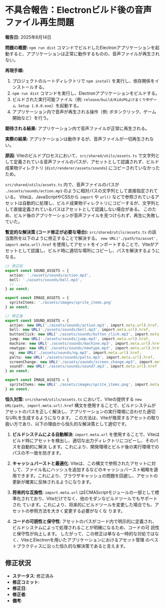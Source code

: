 # 不具合報告：Electronビルド後の音声ファイル再生問題

**報告日:** 2025年8月14日

**問題の概要:**
`npm run dist` コマンドでビルドしたElectronアプリケーションを起動すると、アプリケーションは正常に動作するものの、音声ファイルが再生されない。

**再現手順:**
1. プロジェクトのルートディレクトリで `npm install` を実行し、依存関係をインストールする。
2. `npm run dist` コマンドを実行し、Electronアプリケーションをビルドする。
3. ビルドされた実行可能ファイル（例: `release/build/KidsPGよけまくり中ゲーム Setup 1.0.0.exe`）を起動する。
4. アプリケーション内で音声が再生される操作（例: ボタンクリック、ゲーム開始など）を行う。

**期待される結果:**
アプリケーション内で音声ファイルが正常に再生される。

**実際の結果:**
アプリケーションは動作するが、音声ファイルが一切再生されない。

**原因:**
Viteのビルドプロセスにおいて、`src/shared/utils/assets.ts` で文字列として定義されている音声ファイルのパスが、アセットとして認識されず、ビルド成果物ディレクトリ (`dist/renderer/assets/sounds`) にコピーされていなかったため。

`src/shared/utils/assets.ts` 内で、音声ファイルのパスが `./assets/sounds/action.mp3` のように相対パスの文字列として直接指定されている。
Viteは、JavaScriptやCSSから `import` や `url()` などで参照されているアセットは自動的に処理し、ビルド成果物ディレクトリにコピーするが、文字列として直接定義されているパスはアセットとして認識しない場合がある。
このため、ビルド後のアプリケーションが音声ファイルを見つけられず、再生に失敗していた。

**暫定的な解決策 (コード修正が必要な場合):**
`src/shared/utils/assets.ts` の該当箇所を以下のように修正することで解決する。
`new URL('./path/to/asset', import.meta.url).href` を使用してアセットをインポートすることで、Viteがアセットとして認識し、ビルド時に適切な場所にコピーし、パスを解決するようになる。

```typescript
// 修正前
export const SOUND_ASSETS = {
  action: './assets/sounds/action.mp3',
  bell: './assets/sounds/bell.mp3',
  // ...
} as const;

export const IMAGE_ASSETS = {
  spriteItems: './assets/images/sprite_items.png'
} as const;

// 修正後
export const SOUND_ASSETS = {
  action: new URL('./assets/sounds/action.mp3', import.meta.url).href,
  bell: new URL('./assets/sounds/bell.mp3', import.meta.url).href,
  buttonClick: new URL('./assets/sounds/button_click.mp3', import.meta.url).href,
  jump: new URL('./assets/sounds/jump.mp3', import.meta.url).href,
  machine: new URL('./assets/sounds/machine.mp3', import.meta.url).href,
  newtype: new URL('./assets/sounds/newtype.mp3', import.meta.url).href,
  ng: new URL('./assets/sounds/ng.mp3', import.meta.url).href,
  paltu: new URL('./assets/sounds/paltu.mp3', import.meta.url).href,
  screenChange: new URL('./assets/sounds/screen_change.mp3', import.meta.url).href,
  sound7: new URL('./assets/sounds/sound7.mp3', import.meta.url).href
} as const;

export const IMAGE_ASSETS = {
  spriteItems: new URL('./assets/images/sprite_items.png', import.meta.url).href
} as const;
```


**恒久対策:**
`src/shared/utils/assets.ts` において、Viteの提供する `new URL(path, import.meta.url).href`
構文を使用することで、ビルドシステムがアセットのパスを正しく解決し、アプリケーションの実行環境に合わせた適切
なURLを生成するようになります。
この方法は、Viteが推奨するアセットの取り扱い方であり、以下の理由から恒久的な解決策として適切です。

1.  **ビルドシステムによる自動解決**: 
`import.meta.url` を使用することで、Viteはビルド時にアセットを検出し、適切な出力ディレクトリにコピーし、そのパスを自動的に解決
します。これにより、開発環境とビルド後の実行環境でのパスの不一致を防ぎます。

2.  **キャッシュバーストと最適化**:
Viteは、この構文で参照されたアセットに対して、ファイル名にハッシュを追加するなどのキャッシュバースト戦略を適
用できます。これにより、ブラウザキャッシュの問題を回避し、アセットの更新が確実に反映されるようになります。

3.  **将来的な互換性**: 
`import.meta.url` はECMAScriptモジュールの一部として標準化されており、Viteだけでなく、他のモダンなビルドツールでもサポートされ
ています。これにより、将来的にビルドツールを変更した場合でも、アセットの参照方法を大きく変更する必要がなくな
ります。

4.  **コードの可読性と保守性**:
アセットのパスがコード内で明示的に定義され、ビルドシステムによって処理されることが明確になるため、コードの可
読性と保守性が向上します。
したがって、この修正は単なる一時的な対処ではなく、ViteとElectronを用いたアプリケーションにおけるアセット管理
のベストプラクティスに沿った恒久的な解決策であると言えます。

## 修正状況
*   **ステータス**: 修正済み
*   **修正コミット**: 
*   **修正日**: 
*   **修正者**: 
*   **備考**: 
